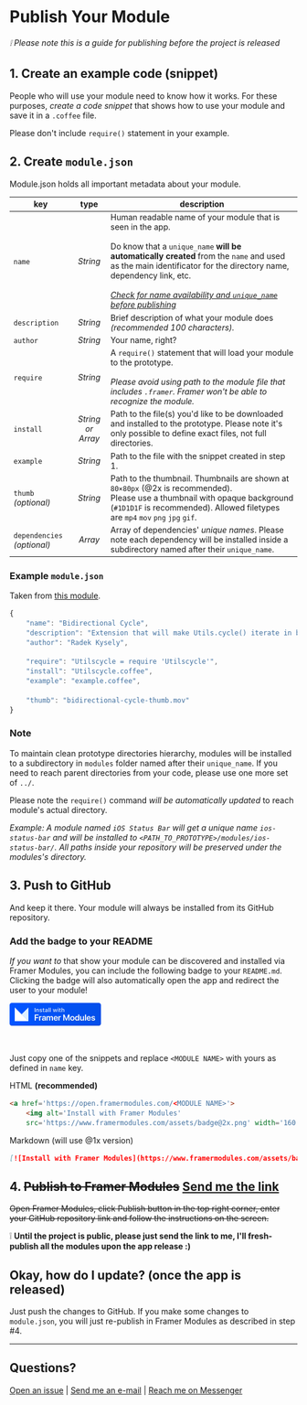 # Publish Your Module
###### :grey_exclamation: *Please note this is a guide for publishing before the project is released*

## 1. Create an example code (snippet)
People who will use your module need to know how it works. For these purposes,
*create a code snippet* that shows how to use your module and save it
in a `.coffee` file.

Please don't include `require()` statement in your example.

## 2. Create `module.json`
Module.json holds all important metadata about your module.

| key            | type              | description                           |
| ---------------|:-----------------:|---------------------------------------|
| `name`         | *String*          | Human readable name of your module that is seen in the app. <br /><br />Do know that a `unique_name` **will be automatically created** from the `name` and used as the main identificator for the directory name, dependency link, etc.<br /><br />*[Check for name availability and `unique_name` before publishing](https://checkname.framermodules.com)*
| `description`  | *String*          | Brief description of what your module does *(recommended 100 characters).*
| `author`       | *String*          | Your name, right?
| `require`      | *String*          | A `require()` statement that will load your module to the prototype.<br /><br />*Please avoid using path to the module file that includes `.framer`. Framer won't be able to recognize the module.*
| `install`      | *String or Array* | Path to the file(s) you'd like to be downloaded and installed to the prototype. Please note it's only possible to define exact files, not full directories.
| `example`      | *String*          | Path to the file with the snippet created in step 1.
| `thumb` *(optional)*        | *String*          | Path to the thumbnail. Thumbnails are shown at `80×80px` (@2x is recommended). <br />Please use a thumbnail with opaque background (`#1D1D1F` is recommended). Allowed filetypes are `mp4` `mov` `png` `jpg` `gif`.
| `dependencies` *(optional)* | *Array*           | Array of dependencies' *unique names*. Please note each dependency will be installed inside a subdirectory named after their `unique_name`.

### Example `module.json`
Taken from [this module](https://github.com/kysely/framer-bidirectional-cycle).
```javascript
{
    "name": "Bidirectional Cycle",
    "description": "Extension that will make Utils.cycle() iterate in both directions",
    "author": "Radek Kysely",

    "require": "Utilscycle = require 'Utilscycle'",
    "install": "Utilscycle.coffee",
    "example": "example.coffee",

    "thumb": "bidirectional-cycle-thumb.mov"
}
```

### Note
To maintain clean prototype directories hierarchy, modules will be installed to
a subdirectory in `modules` folder named after their `unique_name`. If you need
to reach parent directories from your code, please use one more set of `../`.

Please note the `require()` command *will be automatically updated* to reach
module's actual directory.

*Example: A module named `iOS Status Bar` will get a unique name `ios-status-bar`
and will be installed to `<PATH_TO_PROTOTYPE>/modules/ios-status-bar/`.
All paths inside your repository will be preserved under the modules's directory.*

## 3. Push to GitHub
And keep it there. Your module will always be installed from its GitHub repository.

### Add the badge to your README
*If you want to* that show your module can be discovered and installed
via Framer Modules, you can include the following badge to your `README.md`.
Clicking the badge will also automatically open the app and redirect the
user to your module!

<img alt='Install with Framer Modules'
src='https://raw.githubusercontent.com/kysely/framermodules.com/master/assets/badge@2x.png' width='160' height='40' />

<p>&nbsp;</p>

Just copy one of the snippets and replace `<MODULE NAME>` with yours as defined in `name` key.

HTML **(recommended)**
```html
<a href='https://open.framermodules.com/<MODULE NAME>'>
    <img alt='Install with Framer Modules'
    src='https://www.framermodules.com/assets/badge@2x.png' width='160' height='40' /></a>
```

Markdown (will use @1x version)
```md
[![Install with Framer Modules](https://www.framermodules.com/assets/badge.png)](https://open.framermodules.com/<MODULE NAME>)
```

## 4. ~~Publish to Framer Modules~~ [Send me the link](https://m.me/kysely)
~~Open Framer Modules, click Publish button in the top right corner,
enter your GitHub repository link and follow the instructions on the screen.~~

:grey_exclamation: **Until the project is public, please just send the link to me, I'll fresh-publish all the modules upon the app release :)**

## Okay, how do I update? (once the app is released)
Just push the changes to GitHub. If you make some changes to `module.json`,
you will just re-publish in Framer Modules as described in step #4. 

---
## Questions?
[Open an issue](https://github.com/kysely/framer-modules/issues) |
[Send me an e-mail](mailto:kyselyradek@gmail.com) |
[Reach me on Messenger](https://m.me/kysely)

